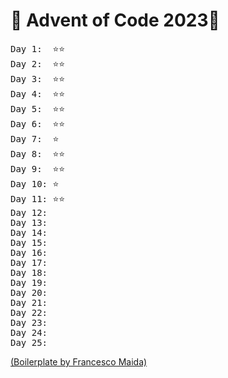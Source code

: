 # 🎄 Advent of Code 2023🎄
<pre>
Day 1:  ⭐⭐ 
Day 2:  ⭐⭐ 
Day 3:  ⭐⭐ 
Day 4:  ⭐⭐ 
Day 5:  ⭐⭐ 
Day 6:  ⭐⭐ 
Day 7:  ⭐
Day 8:  ⭐⭐
Day 9:  ⭐⭐
Day 10: ⭐ 
Day 11: ⭐⭐ 
Day 12: 
Day 13: 
Day 14: 
Day 15: 
Day 16: 
Day 17: 
Day 18: 
Day 19: 
Day 20: 
Day 21: 
Day 22: 
Day 23: 
Day 24: 
Day 25: 
</pre>

[(Boilerplate by Francesco Maida)](https://edge33.github.io)
